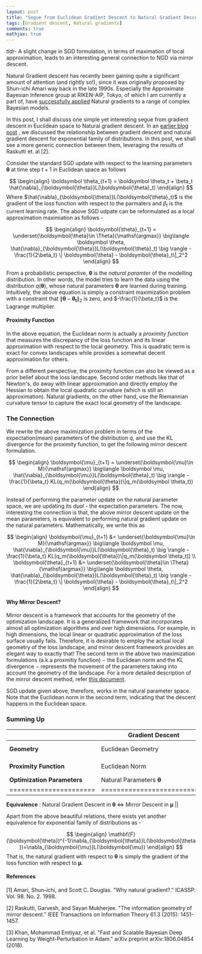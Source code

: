 ```yaml
---
layout: post
title: "Segue from Euclidean Gradient Descent to Natural Gradient Descent"
tags: [Gradient descent, Natural gradients]
comments: true
mathjax: true
---
```


*tldr-* A slight change in SGD formulation, in terms of maximation of local approximation, leads to an interesting general connection to NGD via mirror descent.


Natural Gradient descent has recently been gaining quite a significant amount of attention (and rightly so!), since it was originally proposed by Shun-ichi Amari way back in the late 1990s. Especially the Approximate Bayesian Inference group at RIKEN-AIP, Tokyo, of which I am currently a part of, have [successfully applied](https://emtiyaz.github.io/publications.html) Natural gradients to a range of complex Bayesian models.

In this post, I shall discuss one simple yet interesting segue from gradient descent in Euclidean space to Natural gradient descent. In an [earlier blog post](https://antixk.github.io/blog/nat-grad-exp-fam/) , we discussed the relationship between gradient descent and natural gradient descent for exponential family of distributions. In this post, we shall see a more generic connection between them, leveraging the results of Raskutti et. al [2].

Consider the standard SGD update with respect to the learning parameters $\boldsymbol{\theta}$ at time step $t+1$ in Euclidean space as follows

$$
\begin{align}
\boldsymbol \theta_{t+1} = \boldsymbol \theta_t + \beta_t \hat{\nabla}_{\boldsymbol{\theta}}L(\boldsymbol{\theta}_t)
 \end{align}
$$
Where $\hat{\nabla}_{\boldsymbol{\theta}}L(\boldsymbol{\theta}_t)$ is the gradient of the loss function with respect to the parmaters and $\beta_t$ is the current learning rate. The above SGD udpate can be reformulated as a local approximation maximiation as follows -

$$
\begin{align}
\boldsymbol{\theta}_{t+1} = \underset{\boldsymbol{\theta}\in \Theta}{\mathsf{argmax}} \big\langle \boldsymbol \theta, \hat{\nabla}_{\boldsymbol{\theta}}L(\boldsymbol{\theta}_t) \big \rangle - \frac{1}{2\beta_t}
 \| \boldsymbol{\theta} - \boldsymbol{\theta}_t\|_2^2
 \end{align}
 $$

From a probabilistic perspective, $\boldsymbol \theta$ is the *natural paramter* of the modelling distribution. In other words, the model tries to learn the data using the distribution $q(\boldsymbol{\theta})$, whose natural parameters $\boldsymbol{\theta}$ are learned during training. Intuitively, the above equation is simply a constraint maximization problem with a constraint that $\|\boldsymbol{\theta} - \boldsymbol{\theta_t}\|_2$ is zero, and $-\frac{1}{\beta_t}$ is the Lagrange multiplier.

#### Proximity Function
In the above equation, the Euclidean norm is actually a *proximity function* that measures the discrepancy of the loss function and its linear approximation with respect to the local geometry. This is quadratic term is exact for convex landscapes while provides a somewhat decent approximation for others. 

From a different perspective, the proximity function can also be viewed as a prior belief about the loss landscape. Second order methods like that of Newton's, do away with linear approximation and  directly employ the Hessian to obtain the local quadratic curvature (which is still an approximation). Natural gradients, on the other hand, use the Riemannian curvature tensor to capture the exact local geometry of the landscape.

### The Connection
We rewrite the above maximization problem in terms of the expectation(mean) parameters of the distribution $q$, and use the KL divergence for the proximity function, to get the following mirror descent formulation.

$$
\begin{align}
\boldsymbol{\mu}_{t+1} = \underset{\boldsymbol{\mu}\in M}{\mathsf{argmax}} \big\langle \boldsymbol \mu, \hat{\nabla}_{\boldsymbol{\mu}}L(\boldsymbol{\theta}_t) \big \rangle - \frac{1}{\beta_t}
 KL(q_m(\boldsymbol{\theta})\|q_m(\boldsymbol \theta_t))
  \end{align}
 $$

Instead of performing the parameter update on the natural parameter space, we are updating its *dual* - the expectation parameters. The now, interesting the connection is that, the above mirror descent update on the mean parameters, is equivalent to performing natural gradient update on the natural parameters. Mathematically, we write this as

$$
\begin{align}
\boldsymbol{\mu}_{t+1} &= \underset{\boldsymbol{\mu}\in M}{\mathsf{argmax}} \big\langle \boldsymbol \mu, \hat{\nabla}_{\boldsymbol{\mu}}L(\boldsymbol{\theta}_t) \big \rangle - \frac{1}{\beta_t}
 KL(q_m(\boldsymbol{\theta})\|q_m(\boldsymbol \theta_t)) \\
\boldsymbol{\theta}_{t+1} &= \underset{\boldsymbol{\theta}\in \Theta}{\mathsf{argmax}} \big\langle \boldsymbol \theta, \hat{\nabla}_{\boldsymbol{\theta}}L(\boldsymbol{\theta}_t) \big \rangle - \frac{1}{2\beta_t}
 \| \boldsymbol{\theta} - \boldsymbol{\theta}_t\|_2^2
 \end{align}
 $$

#### Why Mirror Descent?
Mirror descent is a framework that accounts for the geometry of the optimization landscape. It is a generalized framework that incorporates almost all optimization algorithms and over high dimensions. For example, in high dimensions, the local linear or quadratic approximation of the loss surface usually fails. Therefore, it is desirable to employ the actual local geometry of the loss landscape, and mirror descent framework provides an elegant way to exactly that! The second term in the above two maximization formulations (a.k.a proxmitiy function) $-$ the Euclidean norm and the KL divergence $-$ represents the movement of the parameters taking into account the geometry of the landscape. For a more detailed description of the mirror descent method, refer [this document](http://www.princeton.edu/~yc5/ele538_optimization/lectures/mirror_descent.pdf).


SGD update given above, therefore, works in the natural parameter space. Note that the Euclidean norm in the second term, indicating that the descent happens in the Euclidean space.

### Summing Up

|                      | **Gradient Descent**         | **Natural Gradient Descent**                   |
|--------------------- | ------------------------- | ------------------------------------------ |
| **Geometry**             | Euclidean Geometry        | Statistical Manifold (Riemannian Geometry) |
| **Proximity Function**   | Euclidean Norm            | Bergman Divergence (Ex. KL Divergence)     |
| **Optimization Parameters**  | Natural Parameters $\boldsymbol \theta$ | Mean Parameters $\boldsymbol{\mu}$    |
|======================|===========================|========================= |


**Equivalence** : Natural Gradient Descent in $\boldsymbol{\theta}$  $\Leftrightarrow$ Mirror Descent in $\boldsymbol{\mu}$ ||

Apart from the above beautiful relations, there exists yet another equivalence for exponential family of distributions as -

$$
\begin{align}
\mathbf{F}(\boldsymbol{\theta})^{-1}\nabla_{\boldsymbol{\theta}}L(\boldsymbol{\theta})=\nabla_{\boldsymbol{\mu}}L(\boldsymbol{\mu})
 \end{align}
$$
That is, the natural gradient with respect to $\boldsymbol{\theta}$ is simply the gradient of the loss function with respect to $\boldsymbol{\mu}$.

#### References
[1] Amari, Shun-ichi, and Scott C. Douglas. "Why natural gradient?." ICASSP. Vol. 98. No. 2. 1998.

[2] Raskutti, Garvesh, and Sayan Mukherjee. "The information geometry of mirror descent." IEEE Transactions on Information Theory 61.3 (2015): 1451-1457.

[3] Khan, Mohammad Emtiyaz, et al. "Fast and Scalable Bayesian Deep Learning by Weight-Perturbation in Adam." arXiv preprint arXiv:1806.04854 (2018).


